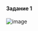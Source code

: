 #### Задание 1

 ![image](https://github.com/user-attachments/assets/f72028ba-260a-474c-a198-67c3ee74f4e1)
